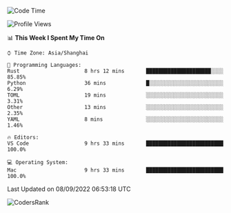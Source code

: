 <!--START_SECTION:waka-->
![Code Time](http://img.shields.io/badge/Code%20Time-1%2C676%20hrs%2022%20mins-blue)

![Profile Views](http://img.shields.io/badge/Profile%20Views-14-blue)

📊 **This Week I Spent My Time On** 

```text
⌚︎ Time Zone: Asia/Shanghai

💬 Programming Languages: 
Rust                     8 hrs 12 mins       █████████████████████░░░░   85.85% 
Python                   36 mins             █░░░░░░░░░░░░░░░░░░░░░░░░   6.29% 
TOML                     19 mins             ░░░░░░░░░░░░░░░░░░░░░░░░░   3.31% 
Other                    13 mins             ░░░░░░░░░░░░░░░░░░░░░░░░░   2.35% 
YAML                     8 mins              ░░░░░░░░░░░░░░░░░░░░░░░░░   1.46%

🔥 Editors: 
VS Code                  9 hrs 33 mins       █████████████████████████   100.0%

💻 Operating System: 
Mac                      9 hrs 33 mins       █████████████████████████   100.0%

```


 Last Updated on 08/09/2022 06:53:18 UTC
<!--END_SECTION:waka-->

![CodersRank](https://cr-skills-chart-widget.azurewebsites.net/api/api?username=BugenZhao&padding=16&tooltip=true&branding=false&sort-by-score=true&skills=Rust%2C%20Swift%2C%20C%2C%20TypeScript%2C%20Java%2C%20Go%2C%20Dart%2C%20C%2B%2B%2C%20Python%2C%20Assembly%2C%20Shell%2C%20Kotlin)
